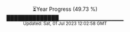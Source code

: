 <p align="center">
⏳Year Progress (49.73 %) <br>
██████████████▁▁▁▁▁▁▁▁▁▁▁▁▁▁▁▁ <br>
<sub>Updated: Sat, 01 Jul 2023 12:02:58 GMT</sub>
</p>

